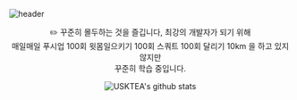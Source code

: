 ![header](https://capsule-render.vercel.app/api?type=rounded&color=faebd7&height=150&section=header&text=Developer%20김석태&fontSize=50)

<div align="center">
✏️ 꾸준히 몰두하는 것을 즐깁니다, 최강의 개발자가 되기 위해 </br>
매일매일 푸시업 100회 윗몸일으키기 100회 스쿼트 100회 달리기 10km 을 하고 있지 않지만 </br>꾸준히 학습 중입니다.


![USKTEA's github stats](https://github-readme-stats.vercel.app/api?username=USKTEA&show_icons=true)
</div>
